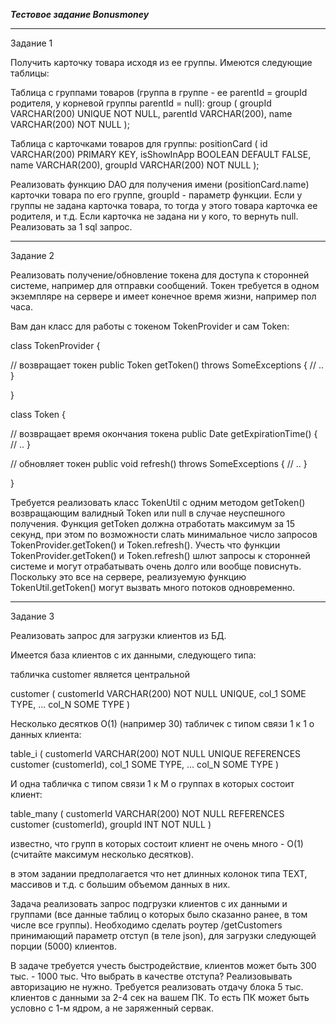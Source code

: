 ***Тестовое задание Bonusmoney***

--------------------------------

Задание 1

Получить карточку товара исходя из ее группы. 
Имеются следующие таблицы: 

Таблица с группами товаров (группа в группе - ее parentId = groupId родителя,
у корневой группы parentId = null):
group (
groupId VARCHAR(200) UNIQUE NOT NULL,
parentId VARCHAR(200),
name VARCHAR(200) NOT NULL
);

Таблица с карточками товаров для группы:
positionCard (
id VARCHAR(200) PRIMARY KEY,
isShowInApp BOOLEAN DEFAULT FALSE,
name VARCHAR(200),
groupId VARCHAR(200) NOT NULL
);

Реализовать функцию DAO для получения имени (positionCard.name) карточки 
товара по его группе, groupId - параметр функции. 
Если у группы не задана карточка товара, то тогда у 
этого товара карточка ее родителя, и т.д. 
Если карточка не задана ни у кого, то вернуть null.
Реализовать за 1 sql запрос. 

--------------------------------

Задание 2 

Реализовать получение/обновление токена для доступа к сторонней системе, например для 
отправки сообщений. Токен требуется в одном экземпляре на сервере и имеет конечное время 
жизни, например пол часа. 

Вам дан класс для работы с токеном TokenProvider и сам Token:

class TokenProvider {

   // возвращает токен
   public Token getToken() throws SomeExсeptions {
      // ..
   }

}

class Token {

   // возвращает время окончания токена
   public Date getExpirationTime() {
      // ..
   }

   // обновляет токен
   public void refresh() throws SomeExсeptions {
      // ..
   }

}

Требуется реализовать класс TokenUtil с одним методом getToken() 
возвращающим валидный Token или null в случае неуспешного получения.
Функция getToken должна отработать максимум за 15 секунд, при этом 
по возможности слать минимальное число запросов TokenProvider.getToken() и 
Token.refresh(). Учесть что функции TokenProvider.getToken() и Token.refresh() 
шлют запросы к сторонней системе и могут отрабатывать очень долго или 
вообще повиснуть. Поскольку это все на сервере, реализуемую функцию 
TokenUtil.getToken() могут вызвать много потоков одновременно.  

--------------------------------

Задание 3 

Реализовать запрос для загрузки клиентов из БД. 

Имеется база клиентов c их данными, следующего типа: 

табличка customer является центральной 

customer (
customerId VARCHAR(200) NOT NULL UNIQUE, 
col_1 SOME TYPE,
...
col_N SOME TYPE
)

Несколько десятков O(1) (например 30) табличек с типом связи 1 к 1 о данных клиента:

table_i (
customerId VARCHAR(200) NOT NULL UNIQUE REFERENCES customer (customerId),
col_1 SOME TYPE,
...
col_N SOME TYPE
)

И одна табличка с типом связи 1 к M о группах в которых состоит клиент:

table_many (
customerId VARCHAR(200) NOT NULL REFERENCES customer (customerId),
groupId INT NOT NULL
)

известно, что групп в которых состоит клиент не очень много - O(1) 
(считайте максимум несколько десятков).

в этом задании предполагается что нет длинных колонок типа TEXT, массивов и т.д. 
с большим объемом данных в них.

Задача реализовать запрос подгрузки клиентов с их данными и группами 
(все данные таблиц о которых было сказанно ранее, в том числе все группы).
Необходимо сделать роутер /getCustomers принимающий параметр отступ (в теле json), 
для загрузки следующей порции (5000) клиентов. 

В задаче требуется учесть быстродействие, 
клиентов может быть 300 тыс. - 1000 тыс. 
Что выбрать в качестве отступа?
Реализовывать авторизацию не нужно. 
Требуется реализовать отдачу блока 5 тыс. клиентов с данными за 2-4 сек на 
вашем ПК. То есть ПК может быть условно с 1-м ядром, а не заряженный сервак. 


